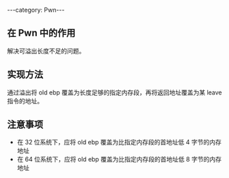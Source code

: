 ---category: Pwn---

## 在 Pwn 中的作用

解决可溢出长度不足的问题。
## 实现方法
通过溢出将 old ebp 覆盖为长度足够的指定内存段，再将返回地址覆盖为某 leave 指令的地址。
## 注意事项
- 在 32 位系统下，应将 old ebp 覆盖为比指定内存段的首地址低 4 字节的内存地址
- 在 64 位系统下，应将 old ebp 覆盖为比指定内存段的首地址低 8 字节的内存地址